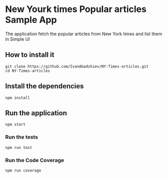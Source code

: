 # New Yourk times Popular articles Sample App

The application fetch the popular articles from New York times and list them in Simple UI

## How to install it
```
git clone https://github.com/IvanAbadzhiev/NY-Times-articles.git
cd NY-Times-articles
```

## Install the dependencies
```
npm install
```

## Run the application
```
npm start
```

### Run the tests
```
npm run test
```

### Run the Code Coverage
```
npm run coverage
```
